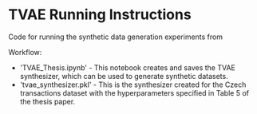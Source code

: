 # TVAE Running Instructions

Code for running the synthetic data generation experiments from 

Workflow:
- 'TVAE_Thesis.ipynb' - This notebook creates and saves the TVAE synthesizer, which can be used to generate synthetic datasets. 
- 'tvae_synthesizer.pkl' - This is the synthesizer created for the Czech transactions dataset with the hyperparameters specified in Table 5 of the thesis paper.